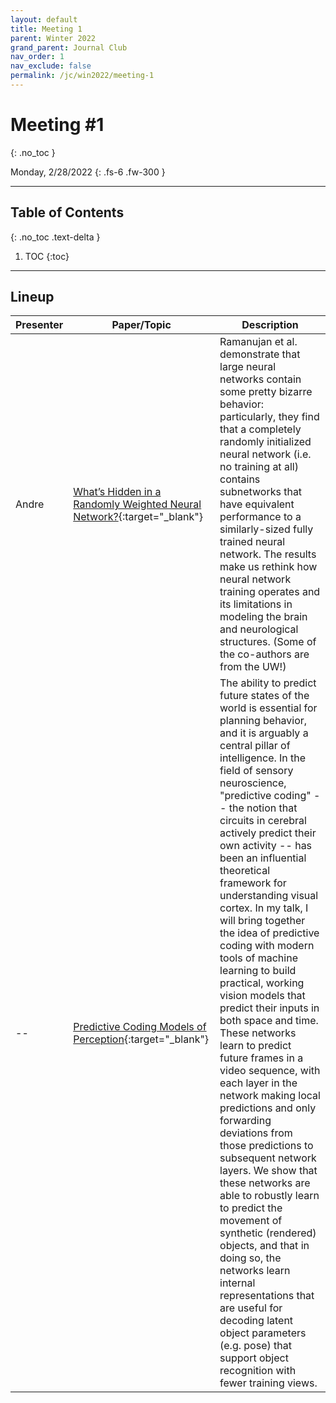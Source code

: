 ```yaml
---
layout: default
title: Meeting 1
parent: Winter 2022
grand_parent: Journal Club
nav_order: 1
nav_exclude: false
permalink: /jc/win2022/meeting-1
---
```


# Meeting #1
{: .no_toc }

Monday, 2/28/2022
{: .fs-6 .fw-300 }

---

## Table of Contents
{: .no_toc .text-delta }

1. TOC
{:toc}

---

## Lineup

| Presenter | Paper/Topic | Description |
| --- | --- | --- |
| Andre | [What’s Hidden in a Randomly Weighted Neural Network?](https://arxiv.org/pdf/1911.13299.pdf){:target="_blank"} | Ramanujan et al. demonstrate that large neural networks contain some pretty bizarre behavior: particularly, they find that a completely randomly initialized neural network (i.e. no training at all) contains subnetworks that have equivalent performance to a similarly-sized fully trained neural network. The results make us rethink how neural network training operates and its limitations in modeling the brain and neurological structures. (Some of the co-authors are from the UW!) |
| -- | [Predictive Coding Models of Perception](https://simons.berkeley.edu/talks/david-cox-4-16-18){:target="_blank"} | The ability to predict future states of the world is essential for planning behavior, and it is arguably a central pillar of intelligence.  In the field of sensory neuroscience, "predictive coding" -- the notion that circuits in cerebral actively predict their own activity -- has been an influential theoretical framework for understanding visual cortex.  In my talk, I will bring together the idea of predictive coding with modern tools of machine learning to build practical, working vision models that predict their inputs in both space and time. These networks learn to predict future frames in a video sequence, with each layer in the network making local predictions and only forwarding deviations from those predictions to subsequent network layers. We show that these networks are able to robustly learn to predict the movement of synthetic (rendered) objects, and that in doing so, the networks learn internal representations that are useful for decoding latent object parameters (e.g. pose) that support object recognition with fewer training views. |

<!-- 
---

## What's Hidden in a Randomly Weighted Neural Network?
*View slides in a new tab [here](https://interactive-intelligence.github.io/files/jc/presentations/win2022/meeting-1/I2 JC - Randomly Weighted NN.pdf){:target="_blank"}.*

<iframe src="https://interactive-intelligence.github.io/files/jc/presentations/win2022/meeting-1/I2 JC - Randomly Weighted NN.pdf" width="100%" height="400" style="border:1px solid black;"></iframe>
 -->
